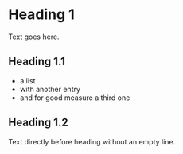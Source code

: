 # Heading 1

Text goes here.

## Heading 1.1

- a list
- with another entry
- and for good measure a third one

## Heading 1.2

Text directly before heading without an empty line.
